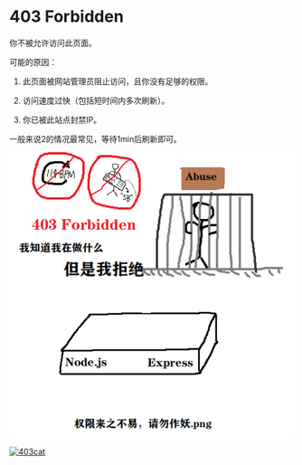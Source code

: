 # 403 Forbidden

你不被允许访问此页面。

可能的原因：

1. 此页面被网站管理员阻止访问，且你没有足够的权限。

2. 访问速度过快（包括短时间内多次刷新）。

3. 你已被此站点封禁IP。

一般来说2的情况最常见，等待1min后刷新即可。

![403](/resources/img/403.png)

[![403cat](https://http.cat/images/403.jpg)](https://http.cat/status/403)